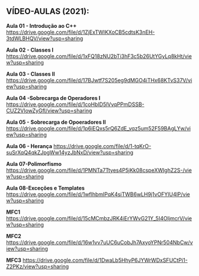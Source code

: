 ## VÍDEO-AULAS (2021):

**Aula 01 - Introdução ao C++**
https://drive.google.com/file/d/1ZjExTWIKXoCB5cdtsK3nEH-3tdWLBHQV/view?usp=sharing

**Aula 02 - Classes I**
https://drive.google.com/file/d/1xFQ18zNU2bTi3hF3c5b26UtYGyLq8kHt/view?usp=sharing

**Aula 03 - Classes II**
https://drive.google.com/file/d/17BJwtf7S205eg9dMGO4iTHx68KTvS37V/view?usp=sharing

**Aula 04 -Sobrecarga de Operadores I**
https://drive.google.com/file/d/1coHbID5lVvqPPmDSSB-CUZ2VIowZyGfl/view?usp=sharing

**Aula 05 - Sobrecarga de Opoeradores II**
https://drive.google.com/file/d/1p6iEQxs5rQ6ZdE_vqz5um52F59BAgLYw/view?usp=sharing

**Aula 06 - Herança**
https://drive.google.com/file/d/1-tqKrO-suSrXqQ4qkZJpgWw14yzJbNxD/view?usp=sharing

**Aula 07-Polimorfismo**
https://drive.google.com/file/d/1PMNTa7Ttyes4P5jKk08cspeXWIghZ2S-/view?usp=sharing

**Aula 08-Exceções e Templates**
https://drive.google.com/file/d/1wflhbmIPqK4siTWB6wLH9j1vOFYlU4lP/view?usp=sharing

**MFC1**
https://drive.google.com/file/d/15cMCmbzJRK4iErYWvG21Y_5I4OIjmcrV/view?usp=sharing

**MFC2**
https://drive.google.com/file/d/16w1vv7uUC6uCobJh7AxyoYPNr504NbCw/view?usp=sharing

**MFC3**
https://drive.google.com/file/d/1DwaLb5HhyP6JYWrWDxSFUCtPi1-Z2PKz/view?usp=sharing
